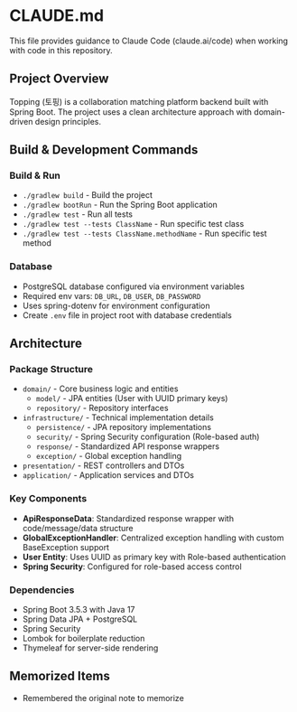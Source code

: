# CLAUDE.md

This file provides guidance to Claude Code (claude.ai/code) when working with code in this repository.

## Project Overview
Topping (토핑) is a collaboration matching platform backend built with Spring Boot. The project uses a clean architecture approach with domain-driven design principles.

## Build & Development Commands

### Build & Run
- `./gradlew build` - Build the project
- `./gradlew bootRun` - Run the Spring Boot application
- `./gradlew test` - Run all tests
- `./gradlew test --tests ClassName` - Run specific test class
- `./gradlew test --tests ClassName.methodName` - Run specific test method

### Database
- PostgreSQL database configured via environment variables
- Required env vars: `DB_URL`, `DB_USER`, `DB_PASSWORD`
- Uses spring-dotenv for environment configuration
- Create `.env` file in project root with database credentials

## Architecture

### Package Structure
- `domain/` - Core business logic and entities
  - `model/` - JPA entities (User with UUID primary keys)
  - `repository/` - Repository interfaces
- `infrastructure/` - Technical implementation details
  - `persistence/` - JPA repository implementations
  - `security/` - Spring Security configuration (Role-based auth)
  - `response/` - Standardized API response wrappers
  - `exception/` - Global exception handling
- `presentation/` - REST controllers and DTOs
- `application/` - Application services and DTOs

### Key Components
- **ApiResponseData**: Standardized response wrapper with code/message/data structure
- **GlobalExceptionHandler**: Centralized exception handling with custom BaseException support
- **User Entity**: Uses UUID as primary key with Role-based authentication
- **Spring Security**: Configured for role-based access control

### Dependencies
- Spring Boot 3.5.3 with Java 17
- Spring Data JPA + PostgreSQL
- Spring Security
- Lombok for boilerplate reduction
- Thymeleaf for server-side rendering

## Memorized Items
- Remembered the original note to memorize